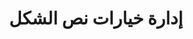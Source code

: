 ﻿---
title: إدارة خيارات نص الشكل
type: docs
weight: 200
url: /ar/net/managing-shape-text-options/
---
